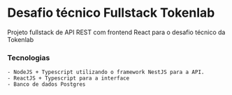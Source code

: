 # Desafio técnico Fullstack Tokenlab

Projeto fullstack de API REST com frontend React para o desafio técnico da Tokenlab

### Tecnologias
    - NodeJS + Typescript utilizando o framework NestJS para a API.
    - ReactJS + Typescript para a interface
    - Banco de dados Postgres

